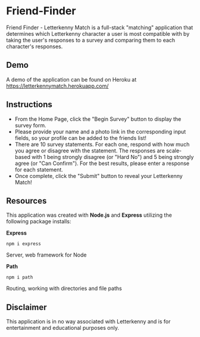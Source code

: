 # Friend-Finder
Friend Finder - Letterkenny Match is a full-stack "matching" application that determines which Letterkenny character a user is most compatible with by taking the user's responses to a survey and comparing them to each character's responses.

## Demo
A demo of the application can be found on Heroku at https://letterkennymatch.herokuapp.com/

## Instructions
- From the Home Page, click the "Begin Survey" button to display the survey form.
- Please provide your name and a photo link in the corresponding input fields, so your profile can be added to the friends list!
- There are 10 survey statements. For each one, respond with how much you agree or disagree with the statement. The responses are scale-based with 1 being strongly disagree (or "Hard No") and 5 being strongly agree (or "Can Confirm"). For the best results, please enter a response for each statement.
- Once complete, click the "Submit" button to reveal your Letterkenny Match!

## Resources
This application was created with **Node.js** and **Express** utilizing the following package installs:

**Express**
```
npm i express
```
Server, web framework for Node

**Path**
```
npm i path
```
Routing, working with directories and file paths

## Disclaimer
This application is in no way associated with Letterkenny and is for entertainment and educational purposes only.
